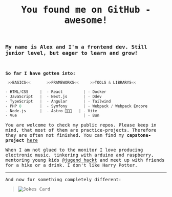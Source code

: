 <samp>

<h1 align="center">You found me on GitHub - awesome!</h1>
<br>

### My name is Alex and I'm a frontend dev. Still junior level, but eager to learn and grow!
<br>
 
**So far I have gotten into:**
```python
 >>BASICS<<       >>FRAMEWORKS<<     >>TOOLS & LIBRARYS<<

- HTML/CSS     |  - React         | - Docker
- JavaScript   |  - Next.js       | - Ddev
- TypeScript   |  - Angular       | - Tailwind
- PHP 8        |  - Symfony       | - Webpack / Webpack Encore
- Node.js      |  - Astro 🚀🧑‍🚀   | - Vite
- Vue                             | - Bun
 ```
 
You are welcome to check my public repos. Please keep in mind, that most of them are practice-projects. Therefore they are often not finished. You can find my **capstone-project** [here](https://github.com/onebarloop/capstone-project)

When I am not glued to the monitor I love producing electronic music, tinkering with arduino and raspberry, mentoring young kids [@jugend hackt](https://www.jugendhackt.org) and meet up with friends for a hike or a drink. I don't like Harry Potter.
 

***
And now for something completely different:
</samp>
>![Jokes Card](https://readme-jokes.vercel.app/api?theme=radical)

